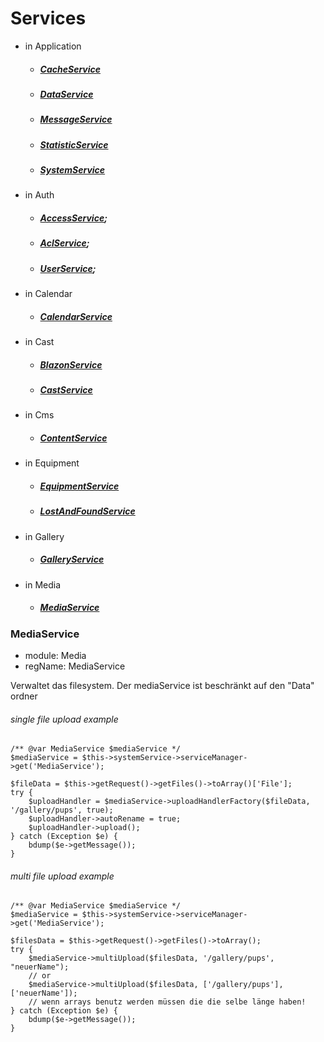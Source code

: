 # Services
- in Application
    - ##### [CacheService](###CacheService)
    - ##### [DataService](###DataService)
    - ##### [MessageService](###MessageService)
    - ##### [StatisticService](###StatisticService)
    - ##### [SystemService](###SystemService)
- in Auth
    - ##### [AccessService](###AccessService);
    - ##### [AclService](###AclService);
    - ##### [UserService](###UserService);
- in Calendar
    - ##### [CalendarService](###CalendarService)
- in Cast
    - ##### [BlazonService](###BlazonService)
    - ##### [CastService](###CastService)
- in Cms
    - ##### [ContentService](###ContentService)
- in Equipment
    - ##### [EquipmentService](###EquipmentService)
    - ##### [LostAndFoundService](###LostAndFoundService)
- in Gallery
    - ##### [GalleryService](###GalleryService)
- in Media
    - ##### [MediaService](###MediaService)



### MediaService
- module: Media
- regName: MediaService

Verwaltet das filesystem. Der mediaService ist beschränkt auf den "Data" ordner


###### single file upload example
```
/** @var MediaService $mediaService */
$mediaService = $this->systemService->serviceManager->get('MediaService');

$fileData = $this->getRequest()->getFiles()->toArray()['File'];
try {
    $uploadHandler = $mediaService->uploadHandlerFactory($fileData, '/gallery/pups', true);
    $uploadHandler->autoRename = true;
    $uploadHandler->upload();
} catch (Exception $e) {
    bdump($e->getMessage());
}

```

###### multi file upload example
```
/** @var MediaService $mediaService */
$mediaService = $this->systemService->serviceManager->get('MediaService');

$filesData = $this->getRequest()->getFiles()->toArray();
try {
    $mediaService->multiUpload($filesData, '/gallery/pups', "neuerName");
    // or 
    $mediaService->multiUpload($filesData, ['/gallery/pups'], ['neuerName']);
    // wenn arrays benutz werden müssen die die selbe länge haben!
} catch (Exception $e) {
    bdump($e->getMessage());
}
```